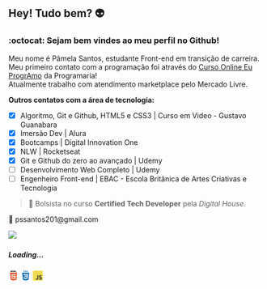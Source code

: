 ## Hey! Tudo bem? :alien:

### :octocat: Sejam bem vindes ao meu perfil no Github! 

<p> Meu nome é Pâmela Santos, estudante Front-end em transição de carreira. <br>
Meu primeiro contato com a programação foi através do <a href="https://www.programaria.org/cursos/euprogramo/" rel="nofollow">Curso Online Eu ProgrAmo</a> da Programaria! <br>
Atualmente trabalho com atendimento marketplace pelo Mercado Livre.</p>

**Outros contatos com a área de tecnologia:**
- [x] Algoritmo, Git e Github, HTML5 e CSS3 | Curso em Video - Gustavo Guanabara
- [x] Imersão Dev | Alura
- [x] Bootcamps | Digital Innovation One
- [x] NLW | Rocketseat
- [x] Git e Github do zero ao avançado | Udemy
- [ ] Desenvolvimento Web Completo | Udemy
- [ ] Engenheiro Front-end | EBAC - Escola Britânica de Artes Criativas e Tecnologia

> :tada: Bolsista no curso **Certified Tech Developer** pela _Digital House_.

<p align="left">
  💌 pssantos201@gmail.com
</p>
  <a href="https://www.linkedin.com/in/pamelasantoss/" alt="Linkedin">
  <img src="https://img.shields.io/badge/-Linkedin-0e76a8?style=flat-square&logo=Linkedin&logoColor=white&link=LINK-DO-SEU-LINKEDIN" /></a>
  
  ##### Loading...
  <p align="left">
<a target="_blank" rel="noopener noreferrer" href="https://raw.githubusercontent.com/devicons/devicon/master/icons/html5/html5-original-wordmark.svg"><img src="https://raw.githubusercontent.com/devicons/devicon/master/icons/html5/html5-original-wordmark.svg" alt="html5" width="20" height="20" style="max-width:100%;"></a>
<a target="_blank" rel="noopener noreferrer" href="https://raw.githubusercontent.com/devicons/devicon/master/icons/css3/css3-plain-wordmark.svg"><img src="https://raw.githubusercontent.com/devicons/devicon/master/icons/css3/css3-plain-wordmark.svg" alt="css3" width="20" height="20" style="max-width:100%;"></a>
<a target="_blank" rel="noopener noreferrer" href="https://raw.githubusercontent.com/devicons/devicon/master/icons/javascript/javascript-original.svg"><img src="https://raw.githubusercontent.com/devicons/devicon/master/icons/javascript/javascript-original.svg" alt="javascript" width="20" height="20" style="max-width:100%;"></a>
</p>

<!--
**tipopamela/tipopamela** is a ✨ _special_ ✨ repository because its `README.md` (this file) appears on your GitHub profile.

Here are some ideas to get you started:

- 🔭 I’m currently working on ...
- 🌱 I’m currently learning ...
- 👯 I’m looking to collaborate on ...
- 🤔 I’m looking for help with ...
- 💬 Ask me about ...
- 📫 How to reach me: ...
- 😄 Pronouns: ...
- ⚡ Fun fact: ...
-->

